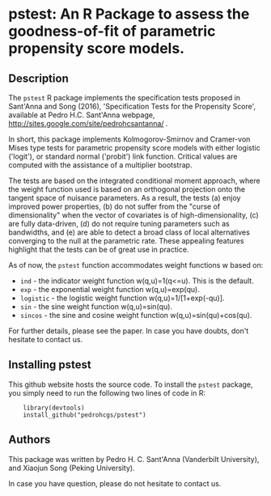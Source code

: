 # pstest: An R Package to assess the goodness-of-fit of parametric propensity score models.

## Description 
The `pstest` R package implements the specification tests proposed in Sant'Anna and Song (2016), 'Specification Tests for the Propensity Score', available at Pedro H.C. Sant'Anna webpage, http://sites.google.com/site/pedrohcsantanna/ .

In short, this package implements Kolmogorov-Smirnov and Cramer-von Mises type tests for parametric propensity score models with either logistic ('logit'), or standard normal ('probit') link function. Critical values are computed with the assistance of a multiplier bootstrap.

The tests are based on the integrated conditional moment approach, where the weight function used is based on an orthogonal projection onto the tangent space of nuisance parameters. As a result, the tests (a) enjoy improved power properties, (b) do not suffer from the "curse of dimensionality" when the vector of covariates is of high-dimensionality, (c) are fully data-driven, (d) do not require tuning parameters such as bandwidths, and (e) are able to detect a broad class of local alternatives converging to the null at the parametric rate. These appealing features highlight that the tests can be of great use in practice.

As of now, the `pstest` function accommodates weight functions w based on:
* `ind` - the indicator weight function w(q,u)=1(q<=u). This is the default.
* `exp` - the exponential weight function w(q,u)=exp(qu).
* `logistic` - the logistic weight function w(q,u)=1/[1+exp(-qu)].
* `sin` - the sine weight function w(q,u)=sin(qu).
* `sincos` - the sine and cosine weight function w(q,u)=sin(qu)+cos(qu).

For further details, please see the paper. In case you have doubts, don't hesitate to contact us.

## Installing pstest
This github website hosts the source code. To install the `pstest` package, you simply need to run the following two lines of code in R:

        library(devtools)
        install_github("pedrohcgs/pstest")

## Authors 

This package was written by Pedro H. C. Sant'Anna (Vanderbilt University), and Xiaojun Song (Peking University).

In case you have question, please do not hesitate to contact us.
